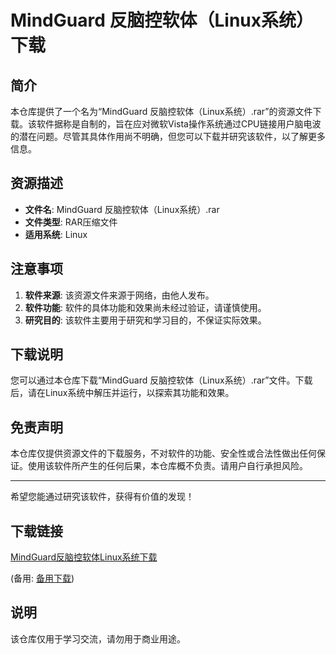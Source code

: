 # MindGuard 反脑控软体（Linux系统）下载

## 简介

本仓库提供了一个名为“MindGuard 反脑控软体（Linux系统）.rar”的资源文件下载。该软件据称是自制的，旨在应对微软Vista操作系统通过CPU链接用户脑电波的潜在问题。尽管其具体作用尚不明确，但您可以下载并研究该软件，以了解更多信息。

## 资源描述

- **文件名**: MindGuard 反脑控软体（Linux系统）.rar
- **文件类型**: RAR压缩文件
- **适用系统**: Linux

## 注意事项

1. **软件来源**: 该资源文件来源于网络，由他人发布。
2. **软件功能**: 软件的具体功能和效果尚未经过验证，请谨慎使用。
3. **研究目的**: 该软件主要用于研究和学习目的，不保证实际效果。

## 下载说明

您可以通过本仓库下载“MindGuard 反脑控软体（Linux系统）.rar”文件。下载后，请在Linux系统中解压并运行，以探索其功能和效果。

## 免责声明

本仓库仅提供资源文件的下载服务，不对软件的功能、安全性或合法性做出任何保证。使用该软件所产生的任何后果，本仓库概不负责。请用户自行承担风险。

---

希望您能通过研究该软件，获得有价值的发现！

## 下载链接
[MindGuard反脑控软体Linux系统下载](https://pan.quark.cn/s/da354e73ba8c) 

(备用: [备用下载](https://pan.baidu.com/s/190aRwScGEcsmc1Q5Jnx0iA?pwd=1234))

## 说明

该仓库仅用于学习交流，请勿用于商业用途。
